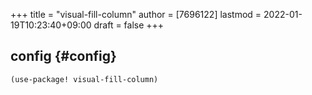 +++
title = "visual-fill-column"
author = [7696122]
lastmod = 2022-01-19T10:23:40+09:00
draft = false
+++

## config {#config}

```elisp
(use-package! visual-fill-column)
```
